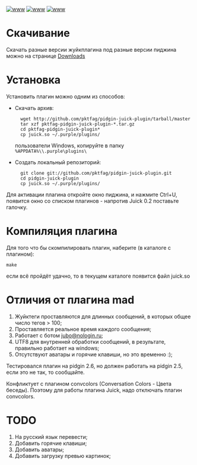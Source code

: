 <meta http-equiv="content-type" content="text/html; charset=utf-8" />

[![www](http://img171.imageshack.us/img171/946/juick.th.png)](http://img171.imageshack.us/img171/946/juick.png)
[![www](http://img38.imageshack.us/img38/3261/jubonologinru.th.png)](http://img38.imageshack.us/img38/3261/jubonologinru.png)
[![www](http://img169.imageshack.us/img169/830/pidginrightclick.th.png)](http://img169.imageshack.us/img169/830/pidginrightclick.png)


# Скачивание

Скачать разные версии жуйкплагина под разные версии пиджина можно на странице [Downloads](http://github.com/mad/pidgin-juick-plugin/downloads)

# Установка

Установить плагин можно одним из способов:

- Скачать архив:

        wget http://github.com/pktfag/pidgin-juick-plugin/tarball/master
        tar xzf pktfag-pidgin-juick-plugin-*.tar.gz
        cd pktfag-pidgin-juick-plugin*
        cp juick.so ~/.purple/plugins/

    пользователи Windows, копируйте в папку `%APPDATA%\\.purple\plugins\`

- Создать локальный репозиторий:

        git clone git://github.com/pktfag/pidgin-juick-plugin.git
        cd pidgin-juick-plugin
        cp juick.so ~/.purple/plugins/

Для активации плагина откройте окно пиджина, и нажмите Ctrl+U, появится окно
со списком плагинов - напротив Juick 0.2 поставьте галочку.

# Компиляция плагина

Для того что бы скомпилировать плагин, наберите (в каталоге с плагином):

    make

если всё пройдёт удачно, то в текущем каталоге появится файл juick.so

# Отличия от плагина mad
 1. Жуйктеги проставляются для длинных сообщений, в которых общее число тегов > 100;
 2. Проставляется реальное время каждого сообщения;
 3. Работает с ботом jubo@nologin.ru;
 4. UTF8 для внутренней обработки сообщений, в результате, правильно работает на windows;
 5. Отсутствуют аватары и горячие клавиши, но это временно :);

Тестировался плагин на pidgin 2.6, но должен работать на pidgin 2.5, если это не так, то сообщайте.

Конфликтует с плагином convcolors (Conversation Colors - Цвета беседы). Поэтому для работы плагина Juick, надо отключать плагин convcolors.

# TODO
 1. На русский язык перевести;
 2. Добавить горячие клавиши;
 3. Добавить аватары;
 4. Добавить загрузку превью картинок;

